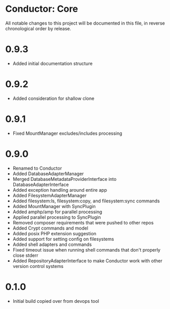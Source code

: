 Conductor: Core
===============

All notable changes to this project will be documented in this file, in reverse chronological order by release.

# 0.9.3
- Added initial documentation structure
 
# 0.9.2
- Added consideration for shallow clone

# 0.9.1
- Fixed MountManager excludes/includes processing

# 0.9.0
- Renamed to Conductor
- Added DatabaseAdapterManager
- Merged DatabaseMetadataProviderInterface into DatabaseAdapterInterface
- Added exception handling around entire app
- Added FilesystemAdapterManager
- Added filesystem:ls, filesystem:copy, and filesystem:sync commands
- Added MountManager with SyncPlugin
- Added amphp/amp for parallel processing
- Applied parallel processing to SyncPlugin
- Removed composer requirements that were pushed to other repos
- Added Crypt commands and model
- Added posix PHP extension suggestion
- Added support for setting config on filesystems
- Added shell adapters and commands
- Fixed timeout issue when running shell commands that don't properly close stderr
- Added RepositoryAdapterInterface to make Conductor work with other version control systems

# 0.1.0
- Initial build copied over from devops tool
